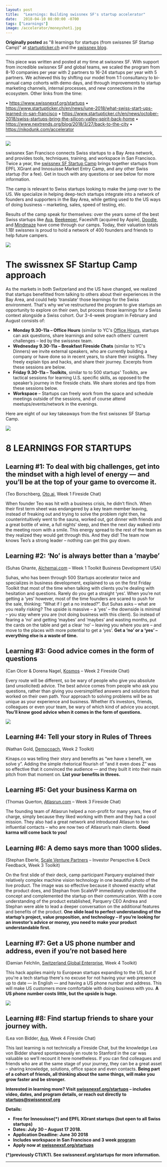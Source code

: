 ```yaml
---
layout: post
title:  "Learnings: Building swissnex SF's startup accelerator"
date:   2018-04-10 08:00:00 -0700
tags: ["Learnings"]
image: /accelerator/moneyshot1.jpg
---
```


**Originally posted**  as "8 learnings for startups (from swissnex SF Startup Camp)" at <a href="https://www.startupticker.ch/en/news/june-2018/what-swiss-start-ups-learned-in-san-francisco" target="_blank">startupticker.ch</a> and the <a href="https://nextrends.swissnexsanfrancisco.org/8-learnings-from-swiss-start-ups-in-silicon-valley/" target="_blank">swissnex blog</a>.

--------------------------

This piece was written and posted at my time at swissnex SF. With support from incredible swissnex SF and global teams, we scaled the program from 8-10 companies per year with 2 partners to 16-24 startups per year with 5 partners. We achieved this by shifting our model from 1:1 consultancy to bi-annual camp cohorts with demo days, and through improvements to startup marketing channels, internal processes, and new connections in the ecosystem. Other links from the time:

• https://www.swissnexsf.org/startups
• https://www.startupticker.ch/en/news/june-2018/what-swiss-start-ups-learned-in-san-francisco
• https://www.startupticker.ch/en/news/october-2018/swiss-startups-bring-the-silicon-valley-spirit-back-home
• https://www.nextrends.org/blog/2018/3/27/back-to-the-city
• https://nikodunk.com/accelerator

--------

![](/accelerator/moneyshot1.jpg)

swissnex San Francisco connects Swiss startups to a Bay Area network, and provides tools, techniques, training, and workspace in San Francisco. Twice a year, the <a href="http://swissnexsf.org/startups" target="_blank">swissnex SF Startup Camp</a> brings together startups from EPFL XGrant and Innosuisse Market Entry Camp, and any other Swiss startup (for a fee). Get in touch with any questions or see below for more information.

The camp is relevant to Swiss startups looking to make the jump over to the US. We specialize in helping deep-tech startups integrate into a network of founders and supporters in the Bay Area, while getting used to the US ways of doing business – marketing, sales, speed of testing, etc. 

Results of the camp speak for themselves: over the years some of the best Swiss startups like <a href="http://avawomen.com" target="_blank">Ava</a>, <a href="http://beekeeper.com" target="_blank">Beekeeper</a>, Faceshift (acquired by Apple), <a href="http://doodle.com" target="_blank">Doodle</a>, and <a href="http://mindmaze.com" target="_blank">Mindmaze</a> have come through our camps. Today, their valuation totals 1.1B! swissnex is proud to hold a network of 400 founders and friends to help future campers.

![](/accelerator/workspace.png)

The swissnex SF Startup Camp approach
=====================================
As the markets in both Switzerland and the US have changed, we realized that startups benefitted from talking to others about their experiences in the Bay Area, and could help 'translate' those learnings for the Swiss environment. That's why we've restructured the program to give startups an opportunity to explore on their own, but process those learnings for a Swiss context alongside a Swiss cohort. Our 3-4-week program in February and August consists of:

* <b>Monday 9.30-11a – Office Hours</b> (similar to YC's [Office Hours](https://www.youtube.com/watch?v=syoqjYLDs48), startups can ask questions, share learnings and solve each others' current challenges –  led by the swissnex team.
* <b>Wednesday 9.30-11a –  Breakfast Fireside Chats</b> (similar to YC's Dinners) we invite external speakers, who are currently building a company or have done so in recent years, to share their insights. They freely explain tips and hacks, and share their journey. Excerpts from these sessions are below.
* <b>Friday 9.30-11a – Toolkits</b>, similar to to 500 startups' Toolkits, are tactical sessions for learning U.S. specific skills, as opposed to the speaker’s journey in the fireside chats. We share stories and tips from these sessions below. 
* <b>Workspace</b> – Startups can freely work from the space and schedule meetings outside of the sessions, and of course attend meetups/events/network in the evenings.

Here are eight of our key takeaways from the first swissnex SF Startup Camp.

![](/accelerator/fireside2.JPG)


8 LEARNINGS FOR STARTUPS
=======================

Learning #1: To deal with big challenges, get into the mindset with a high level of energy — and you’ll be at the top of your game to overcome it.
----------
 (Teo Borschberg, <a href="http://oto.ai" target="_blank">Oto.ai</a>, Week 1 Fireside Chat) 

When founder Teo was hit with a business crisis, he didn’t flinch. When their first term sheet was endangered by a key team member leaving, instead of freaking out and trying to solve the problem right then, he counterintuitively went to the sauna, worked out, got dinner with friends and a great bottle of wine, a full nights’ sleep, and then the next day walked into the meeting room with a smile. This energy spread to the rest of the team as they realized they would get through this. And they did! The team now knows Teo’s a strong leader – nothing can get this guy down.



Learning #2: ‘No’ is always better than a ‘maybe’
----------
(Suhas Ghante, <a href="http://alchemai.com" target="_blank">Alchemai.com</a> – Week 1 Toolkit Business Development USA) 

Suhas, who has been through 500 Startups accelerator twice and specializes in business development, explained to us on the first Friday Toolkit that most of the time when talking with clients you’re dealing with hesitation and questions. Rarely do you get a straight ‘yes’. When you’re not getting a ‘yes’ however, most of the time founders are scared to push for the sale, thinking: “What if I get a no instead?”. But Suhas asks – what are you really risking? The upside is massive – a ‘yes’ – the downside is minimal – you stay where you are (not doing business with this client). So instead of fearing a ‘no’ and getting ‘maybes’ and ‘maybes’ and wasting months, put the cards on the table and get a clear ‘no’ – leaving you where you are – and move to the places with more potential to get a ‘yes’. <b>Get a ‘no’ or a ‘yes’ – everything else is a waste of time.</b>


Learning #3: Good advice comes in the form of questions
----------
(Can Olcer & Dorena Nagel, <a href="http://kosmosapp.io" target="_blank">Kosmos</a> – Week 2 Fireside Chat) 

Every route will be different, so be wary of people who give you absolute (and unsolicited) advice. The best advice comes from people who ask you questions, rather than giving you oversimplified answers and solutions that worked on their own path. Your approach to solving problems will be as unique as your experience and business. Whether it’s investors, friends, colleagues or even your team, be wary of which kind of advice you accept. <b>You’ll know good advice when it comes in the form of questions.</b>

![](/accelerator/fireside.JPG)


Learning #4: Tell your story in Rules of Threes
----------
(Nathan Gold, <a href="http://democoach.com" target="_blank">Democoach</a>, Week 2 Toolkit) 

Kinaps.co was telling their story and benefits as “we have x benefit, we solve y”. Adding the simple rhetorical flourish of “and it even does Z” was so effective that it convinced the audience — and they built it into their main pitch from that moment on. <b>List your benefits in threes.</b>


Learning #5: Get your business Karma on
----------
(Thomas Querton, <a href="http://atlasrun.com" target="_blank">Atlasrun.com</a> – Week 3 Fireside Chat) 

The founding team of Atlasrun helped a non-profit for many years, free of charge, simply because they liked working with them and they had a cool mission. They also had a great network and introduced Atlasun to two influential contacts – who are now two of Atlasrun’s main clients. <b>Good karma will come back to you!</b>



Learning #6: A demo says more than 1000 slides.
----------
(Stephan Eberle, <a href="http://scalevp.com" target="_blank">Scale Venture Partners</a> – Investor Perspective & Deck Feedback, Week 3 Toolkit) 

On the first slide of their deck, camp participant Parquery explained their relatively complex machine vision technology in one beautiful photo of the live product. The image was so effective because it showed exactly what the product does, and Stephan from ScaleVP immediately understood the concept and complemented the startup on their communication. With a core understanding of the product established, Parquery CEO Andrea and Stephan were able to lead a deeper conversation on the additional features and benefits of the product. <b>One slide lead to perfect understanding of the startup’s project, value proposition, and technology –  if you’re looking for an investor’s advice or money, you need to make your product understandable first.</b>

Learning #7: Get a US phone number and address, even if you’re not based here
----------
(Damian Felchlin, <a href="http://s-ge.com" target="_blank">Switzerland Global Enterprise</a>, Week 4 Toolkit) 

This hack applies mainly to European startups expanding to the US, but if you're a tech startup there's no excuse for not having your web presence up to date — in English — and having a US phone number and address. This will make US customers more comfortable with doing business with you. <b>A US phone number costs little, but the upside is huge.</b>


![](/accelerator/workspace_2.jpg)

Learning #8: Find startup friends to share your journey with.
----------
(Lea von Bidder, <a href="http://avawomen.com" target="_blank">Ava</a>, Week 4 Fireside Chat)  

This last learning is not technically a Fireside Chat, but the knowledge Lea von Bidder shared spontaneously en route to Stanford in the car was valuable so we’ll recount it here nonetheless. If you can find colleagues and friends who are at the same stage of your journey, they can be a great asset – sharing knowledge, solutions, office space and even contacts. <b>Being part of a cohort of friends, all thinking about the same things, will make you grow faster and be stronger. </b>




<b>Interested in learning more? Visit <a href="http://swissnexsf.org/startups" target="_blank">swissnexsf.org/startups</a> – includes video, dates, and program details, or reach out directly to <a href="mailto:startups@swissnexsf.org" target="_blank">startups@swissnexsf.org</a>

<b>Details:</b>

* Free for Innosuisse(*) and EPFL XGrant startups (but open to all Swiss startups)
* Dates: July 30 – August 17 2018. 
* Application Deadline: June 30 2018
* Includes workspace in San Francisco and 3 week <a href="https://www.swissnexsanfrancisco.org/startups/#program" target="_blank">program</a>
* Apply now at <a href="http://swissnexsf.org/startups" target="_blank">swissnexsf.org/startups</a>


(*)previously CTI/KTI. See swissnexsf.org/startups for more information.




--------